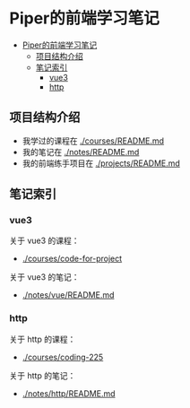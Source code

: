 # Piper的前端学习笔记

<!-- @import "[TOC]" {cmd="toc" depthFrom=1 depthTo=6 orderedList=false} -->

<!-- code_chunk_output -->

- [Piper的前端学习笔记](#piper的前端学习笔记)
  - [项目结构介绍](#项目结构介绍)
  - [笔记索引](#笔记索引)
    - [vue3](#vue3)
    - [http](#http)

<!-- /code_chunk_output -->

## 项目结构介绍
- 我学过的课程在 [./courses/README.md](./courses/README.md)
- 我的笔记在 [./notes/README.md](./notes/README.md)
- 我的前端练手项目在 [./projects/README.md](./projects/README.md)

## 笔记索引
### vue3
关于 vue3 的课程：
- [./courses/code-for-project](./courses/code-for-project)

关于 vue3 的笔记：
- [./notes/vue/README.md](./notes/vue/README.md)

### http
关于 http 的课程：
- [./courses/coding-225](./courses/coding-225)

关于 http 的笔记：
- [./notes/http/README.md](./notes/http/README.md)